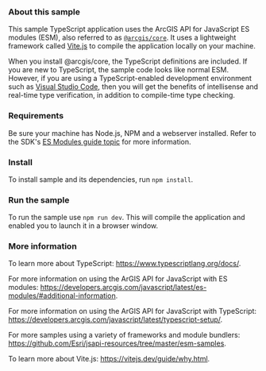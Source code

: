  ### About this sample

This sample TypeScript application uses the ArcGIS API for JavaScript ES modules (ESM), also referred to as [`@arcgis/core`](https://www.npmjs.com/package/@arcgis/core). It uses a lightweight framework called [Vite.js](https://vitejs.dev/) to compile the application locally on your machine.

When you install @arcgis/core, the TypeScript definitions are included. If you are new to TypeScript, the sample code looks like normal ESM. However, if you are using a TypeScript-enabled development environment such as [Visual Studio Code](https://code.visualstudio.com/docs/languages/typescript), then you will get the benefits of intellisense and real-time type verification, in addition to compile-time type checking.

### Requirements

Be sure your machine has Node.js, NPM and a webserver installed. Refer to the SDK's [ES Modules guide topic](https://developers.arcgis.com/javascript/latest/es-modules/#prerequisites) for more information.

### Install

To install sample and its dependencies, run `npm install`.

### Run the sample

To run the sample use `npm run dev`. This will compile the application and enabled you to launch it in a browser window.

### More information

To learn more about TypeScript: https://www.typescriptlang.org/docs/. 

For more information on using the ArGIS API for JavaScript with ES modules: https://developers.arcgis.com/javascript/latest/es-modules/#additional-information. 

For more information on using the ArGIS API for JavaScript with TypeScript: https://developers.arcgis.com/javascript/latest/typescript-setup/. 

For more samples using a variety of frameworks and module bundlers: https://github.com/Esri/jsapi-resources/tree/master/esm-samples. 

To learn more about Vite.js: https://vitejs.dev/guide/why.html. 

